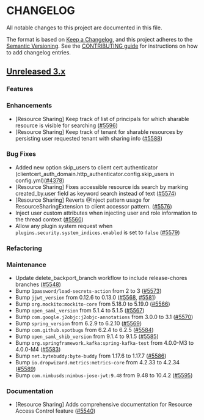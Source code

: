 # CHANGELOG
All notable changes to this project are documented in this file.

The format is based on [Keep a Changelog](https://keepachangelog.com/en/1.0.0/), and this project adheres to the [Semantic Versioning](https://semver.org/spec/v2.0.0.html). See the [CONTRIBUTING guide](./CONTRIBUTING.md#Changelog) for instructions on how to add changelog entries.

## [Unreleased 3.x]

### Features

### Enhancements

- [Resource Sharing] Keep track of list of principals for which sharable resource is visible for searching ([#5596](https://github.com/opensearch-project/security/pull/5596))
- [Resource Sharing] Keep track of tenant for sharable resources by persisting user requested tenant with sharing info ([#5588](https://github.com/opensearch-project/security/pull/5588))

### Bug Fixes

* Added new option skip_users to client cert authenticator  (clientcert_auth_domain.http_authenticator.config.skip_users in config.yml)([#4378](https://github.com/opensearch-project/security/pull/5525))
* [Resource Sharing] Fixes accessible resource ids search by marking created_by.user field as keyword search instead of text ([#5574](https://github.com/opensearch-project/security/pull/5574))
* [Resource Sharing] Reverts @Inject pattern usage for ResourceSharingExtension to client accessor pattern. ([#5576](https://github.com/opensearch-project/security/pull/5576))
* Inject user custom attributes when injecting user and role information to the thread context ([#5560](https://github.com/opensearch-project/security/pull/5560))
* Allow any plugin system request when `plugins.security.system_indices.enabled` is set to `false` ([#5579](https://github.com/opensearch-project/security/pull/5579))

### Refactoring

### Maintenance
- Update delete_backport_branch workflow to include release-chores branches ([#5548](https://github.com/opensearch-project/security/pull/5548))
- Bump `1password/load-secrets-action` from 2 to 3 ([#5573](https://github.com/opensearch-project/security/pull/5573))
- Bump `jjwt_version` from 0.12.6 to 0.13.0 ([#5568](https://github.com/opensearch-project/security/pull/5568), [#5581](https://github.com/opensearch-project/security/pull/5581))
- Bump `org.mockito:mockito-core` from 5.18.0 to 5.19.0 ([#5566](https://github.com/opensearch-project/security/pull/5566))
- Bump `open_saml_version` from 5.1.4 to 5.1.5 ([#5567](https://github.com/opensearch-project/security/pull/5567))
- Bump `com.google.j2objc:j2objc-annotations` from 3.0.0 to 3.1 ([#5570](https://github.com/opensearch-project/security/pull/5570))
- Bump `spring_version` from 6.2.9 to 6.2.10 ([#5569](https://github.com/opensearch-project/security/pull/5569))
- Bump `com.github.spotbugs` from 6.2.4 to 6.2.5 ([#5584](https://github.com/opensearch-project/security/pull/5584))
- Bump `open_saml_shib_version` from 9.1.4 to 9.1.5 ([#5585](https://github.com/opensearch-project/security/pull/5585))
- Bump `org.springframework.kafka:spring-kafka-test` from 4.0.0-M3 to 4.0.0-M4 ([#5583](https://github.com/opensearch-project/security/pull/5583))
- Bump `net.bytebuddy:byte-buddy` from 1.17.6 to 1.17.7 ([#5586](https://github.com/opensearch-project/security/pull/5586))
- Bump `io.dropwizard.metrics:metrics-core` from 4.2.33 to 4.2.34 ([#5589](https://github.com/opensearch-project/security/pull/5589))
- Bump `com.nimbusds:nimbus-jose-jwt:9.48` from 9.48 to 10.4.2 ([#5595](https://github.com/opensearch-project/security/pull/5595))

### Documentation

- [Resource Sharing] Adds comprehensive documentation for Resource Access Control feature ([#5540](https://github.com/opensearch-project/security/pull/5540))

[Unreleased 3.x]: https://github.com/opensearch-project/security/compare/3.2...main
